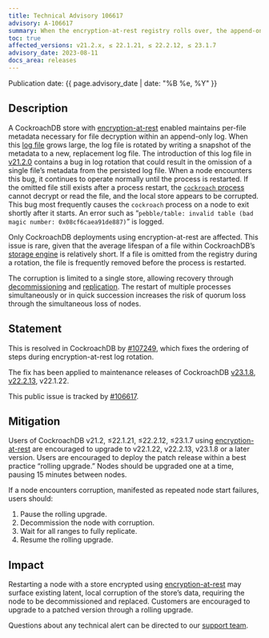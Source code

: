 ```yaml
---
title: Technical Advisory 106617
advisory: A-106617
summary: When the encryption-at-rest registry rolls over, the append-only log file contains a bug that could result in loss of the store. 
toc: true
affected_versions: v21.2.x, ≤ 22.1.21, ≤ 22.2.12, ≤ 23.1.7
advisory_date: 2023-08-11
docs_area: releases
---
```


Publication date: {{ page.advisory_date | date: "%B %e, %Y" }}

## Description

A CockroachDB store with [encryption-at-rest](../v23.1/security-reference/encryption.html#encryption-at-rest) enabled maintains per-file metadata necessary for file decryption within an append-only log. When this [log file](../v23.1/configure-logs.html) grows large, the log file is rotated by writing a snapshot of the metadata to a new, replacement log file. The introduction of this log file in [v21.2.0](../releases/v21.2.html) contains a bug in log rotation that could result in the omission of a single file’s metadata from the persisted log file. When a node encounters this bug, it continues to operate normally until the process is restarted. If the omitted file still exists after a process restart, the [`cockroach` process](../v23.1/cockroach-node.html) cannot decrypt or read the file, and the local store appears to be corrupted. This bug most frequently causes the `cockroach` process on a node to exit shortly after it starts. An error such as “`pebble/table: invalid table (bad magic number: 0x08cf6caea91de887)`” is logged. 

Only CockroachDB deployments using encryption-at-rest are affected. This issue is rare, given that the average lifespan of a file within CockroachDB’s [storage engine](../v23.1/architecture/storage-layer.html) is relatively short. If a file is omitted from the registry during a rotation, the file is frequently removed before the process is restarted.

The corruption is limited to a single store, allowing recovery through [decommissioning](../v23.1/node-shutdown.html?filters=decommission) and [replication](../v23.1/architecture/replication-layer.html). The restart of multiple processes simultaneously or in quick succession increases the risk of quorum loss through the simultaneous loss of nodes.

## Statement

This is resolved in CockroachDB by [#107249](https://github.com/cockroachdb/cockroach/pull/107249), which fixes the ordering of steps during encryption-at-rest log rotation. 

The fix has been applied to maintenance releases of CockroachDB [v23.1.8](../releases/v23.1.html#v23-1-8), [v22.2.13](../releases/v22.2.html#v22-2-13), v22.1.22.

This public issue is tracked by [#106617](https://github.com/cockroachdb/cockroach/issues/106617).

## Mitigation

Users of CockroachDB v21.2, ≤22.1.21, ≤22.2.12, ≤23.1.7 using [encryption-at-rest](../v23.1/security-reference/encryption.html#encryption-at-rest) are encouraged to upgrade to v22.1.22, v22.2.13, v23.1.8 or a later version. Users are encouraged to deploy the patch release within a best practice “rolling upgrade.” Nodes should be upgraded one at a time, pausing 15 minutes between nodes.

If a node encounters corruption, manifested as repeated node start failures, users should:

1. Pause the rolling upgrade.
1. Decommission the node with corruption.
1. Wait for all ranges to fully replicate.
1. Resume the rolling upgrade.

## Impact

Restarting a node with a store encrypted using [encryption-at-rest](../v23.1/security-reference/encryption.html#encryption-at-rest) may surface existing latent, local corruption of the store’s data, requiring the node to be decommissioned and replaced. Customers are encouraged to upgrade to a patched version through a rolling upgrade.

Questions about any technical alert can be directed to our [support team](https://support.cockroachlabs.com/).